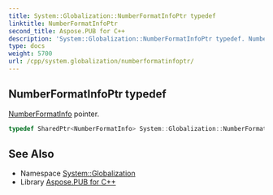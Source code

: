 ```yaml
---
title: System::Globalization::NumberFormatInfoPtr typedef
linktitle: NumberFormatInfoPtr
second_title: Aspose.PUB for C++
description: 'System::Globalization::NumberFormatInfoPtr typedef. NumberFormatInfo pointer in C++.'
type: docs
weight: 5700
url: /cpp/system.globalization/numberformatinfoptr/
---
```

## NumberFormatInfoPtr typedef


[NumberFormatInfo](../numberformatinfo/) pointer.

```cpp
typedef SharedPtr<NumberFormatInfo> System::Globalization::NumberFormatInfoPtr
```

## See Also

* Namespace [System::Globalization](../)
* Library [Aspose.PUB for C++](../../)
